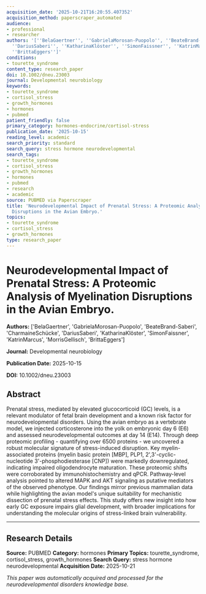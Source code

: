 ```yaml
---
acquisition_date: '2025-10-21T16:20:55.407352'
acquisition_method: paperscraper_automated
audience:
- professional
- researcher
authors: '[''BelaGaertner'', ''GabrielaMorosan-Puopolo'', ''BeateBrand-Saberi'', ''CharmaineSchücke'',
  ''DariusSaberi'', ''KatharinaKlöster'', ''SimonFaissner'', ''KatrinMarcus'', ''MorrisGellisch'',
  ''BrittaEggers'']'
conditions:
- tourette_syndrome
content_type: research_paper
doi: 10.1002/dneu.23003
journal: Developmental neurobiology
keywords:
- tourette_syndrome
- cortisol_stress
- growth_hormones
- hormones
- pubmed
patient_friendly: false
primary_category: hormones-endocrine/cortisol-stress
publication_date: '2025-10-15'
reading_level: academic
search_priority: standard
search_query: stress hormone neurodevelopmental
search_tags:
- tourette_syndrome
- cortisol_stress
- growth_hormones
- hormones
- pubmed
- research
- academic
source: PUBMED via Paperscraper
title: 'Neurodevelopmental Impact of Prenatal Stress: A Proteomic Analysis of Myelination
  Disruptions in the Avian Embryo.'
topics:
- tourette_syndrome
- cortisol_stress
- growth_hormones
type: research_paper
---
```


# Neurodevelopmental Impact of Prenatal Stress: A Proteomic Analysis of Myelination Disruptions in the Avian Embryo.

**Authors:** ['BelaGaertner', 'GabrielaMorosan-Puopolo', 'BeateBrand-Saberi', 'CharmaineSchücke', 'DariusSaberi', 'KatharinaKlöster', 'SimonFaissner', 'KatrinMarcus', 'MorrisGellisch', 'BrittaEggers']

**Journal:** Developmental neurobiology

**Publication Date:** 2025-10-15

**DOI:** 10.1002/dneu.23003

## Abstract

Prenatal stress, mediated by elevated glucocorticoid (GC) levels, is a relevant modulator of fetal brain development and a known risk factor for neurodevelopmental disorders. Using the avian embryo as a vertebrate model, we injected corticosterone into the yolk on embryonic day 6 (E6) and assessed neurodevelopmental outcomes at day 14 (E14). Through deep proteomic profiling - quantifying over 6500 proteins - we uncovered a robust molecular signature of stress-induced disruption. Key myelin-associated proteins (myelin basic protein [MBP], PLP1, 2',3'-cyclic-nucleotide 3'-phosphodiesterase [CNP]) were markedly downregulated, indicating impaired oligodendrocyte maturation. These proteomic shifts were corroborated by immunohistochemistry and qPCR. Pathway-level analysis pointed to altered MAPK and AKT signaling as putative mediators of the observed phenotype. Our findings mirror previous mammalian data while highlighting the avian model's unique suitability for mechanistic dissection of prenatal stress effects. This study offers new insight into how early GC exposure impairs glial development, with broader implications for understanding the molecular origins of stress-linked brain vulnerability.

---

## Research Details

**Source:** PUBMED
**Category:** hormones
**Primary Topics:** tourette_syndrome, cortisol_stress, growth_hormones
**Search Query:** stress hormone neurodevelopmental
**Acquisition Date:** 2025-10-21

*This paper was automatically acquired and processed for the neurodevelopmental disorders knowledge base.*
